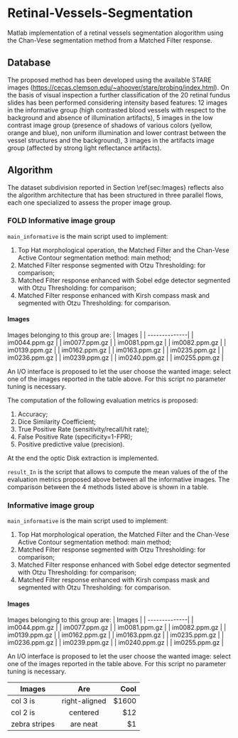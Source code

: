 # Retinal-Vessels-Segmentation
Matlab implementation of a retinal vessels segmentation alogorithm using the Chan-Vese segmentation method from a Matched Filter response.

## Database 
The proposed method has been developed using the available STARE images (https://cecas.clemson.edu/~ahoover/stare/probing/index.html).
On the basis of visual inspection a further classification of the 20 retinal fundus slides has been performed considering intensity based features:
12 images in the informative group (high contrasted blood vessels with respect to the background and absence of illumination artifacts), 5 images in the low contrast image group (presence of shadows of various colors (yellow, orange and blue), non uniform illumination and lower contrast between the vessel structures and the background), 3 images in the artifacts image group (affected by strong light reflectance artifacts).

## Algorithm 
The dataset subdivision reported in Section \ref{sec:Images} reflects also the algorithm architecture that has been structured in three parallel flows, each one specialized to assess the proper image group. 

### FOLD Informative image group

```main_informative``` is the main script used to implement: 
1. Top Hat morphological operation, the Matched Filter and the Chan-Vese Active Contour segmentation method: main method; 
2. Matched Filter response segmented with Otzu Thresholding: for comparison; 
3. Matched Filter response enhanced with Sobel edge detector segmented with Otzu Thresholding: for comparison;
4. Matched Filter response enhanced with Kirsh compass mask and segmented with Otzu Thresholding: for comparison.

#### Images
Images belonging to this group are: 
| Images        | 
| --------------|
| im0044.ppm.gz |
| im0077.ppm.gz |
| im0081.ppm.gz |
| im0082.ppm.gz |
| im0139.ppm.gz |
| im0162.ppm.gz |
| im0163.ppm.gz |
| im0235.ppm.gz |
| im0236.ppm.gz |
| im0239.ppm.gz |
| im0240.ppm.gz |
| im0255.ppm.gz |

An I/O interface is proposed to let the user choose the wanted image: select one of the images reported in the table above. 
For this script no parameter tuning is necessary. 

The computation of the following evaluation metrics is proposed: 
1. Accuracy; 
2. Dice Similarity Coefficient; 
3. True Positive Rate (sensitivity/recall/hit rate); 
4. False Positive Rate (specificity=1-FPR); 
5. Positive predictive value (precision). 

At the end the optic Disk extraction is implemented. 

```result_In``` is the script that allows to compute the mean values of the of the evaluation metrics proposed above between all the informative images. The comparison between the 4 methods listed above is shown in a table.  


### Informative image group

```main_informative``` is the main script used to implement: 
1. Top Hat morphological operation, the Matched Filter and the Chan-Vese Active Contour segmentation method: main method; 
2. Matched Filter response segmented with Otzu Thresholding: for comparison; 
3. Matched Filter response enhanced with Sobel edge detector segmented with Otzu Thresholding: for comparison;
4. Matched Filter response enhanced with Kirsh compass mask and segmented with Otzu Thresholding: for comparison.

#### Images
Images belonging to this group are: 
| Images        | 
| --------------|
| im0044.ppm.gz |
| im0077.ppm.gz |
| im0081.ppm.gz |
| im0082.ppm.gz |
| im0139.ppm.gz |
| im0162.ppm.gz |
| im0163.ppm.gz |
| im0235.ppm.gz |
| im0236.ppm.gz |
| im0239.ppm.gz |
| im0240.ppm.gz |
| im0255.ppm.gz |

An I/O interface is proposed to let the user choose the wanted image: select one of the images reported in the table above. 
For this script no parameter tuning is necessary. 




| Images        | Are           | Cool  |
| ------------- |:-------------:| -----:|
| col 3 is      | right-aligned | $1600 |
| col 2 is      | centered      |   $12 |
| zebra stripes | are neat      |    $1 |



